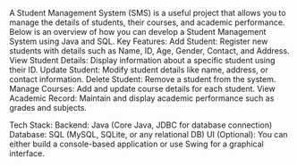 A Student Management System (SMS) is a useful project that allows you to manage the details of students, their courses, and academic performance. Below is an overview of how you can develop a Student Management System using Java and SQL.
Key Features:
Add Student: Register new students with details such as Name, ID, Age, Gender, Contact, and Address.
View Student Details: Display information about a specific student using their ID.
Update Student: Modify student details like name, address, or contact information.
Delete Student: Remove a student from the system.
Manage Courses: Add and update course details for each student.
View Academic Record: Maintain and display academic performance such as grades and subjects.

Tech Stack:
Backend: Java (Core Java, JDBC for database connection)
Database: SQL (MySQL, SQLite, or any relational DB)
UI (Optional): You can either build a console-based application or use Swing for a graphical interface.
